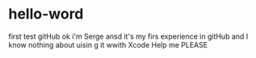# hello-word
first test gitHub
ok
i'm Serge ansd it's my firs experience in gitHub
and I know nothing about uisin g it wwith Xcode
Help me PLEASE
